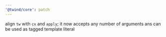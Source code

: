 ```yaml
---
'@twind/core': patch
---
```


align `tw` with `cx` and `apply`; it now accepts any number of arguments ans can be used as tagged template literal
